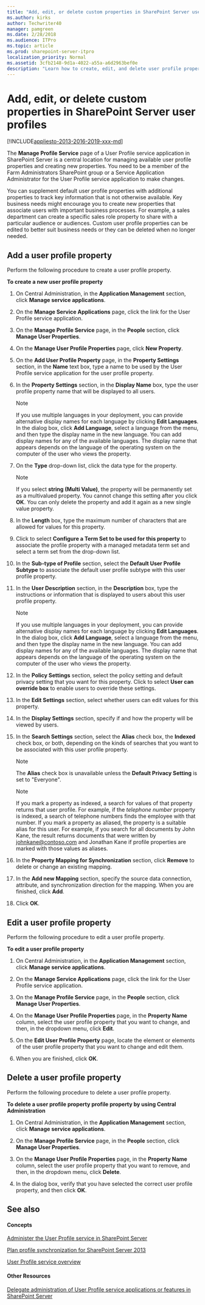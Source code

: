 ```yaml
---
title: "Add, edit, or delete custom properties in SharePoint Server user profiles"
ms.author: kirks
author: Techwriter40
manager: pamgreen
ms.date: 2/28/2018
ms.audience: ITPro
ms.topic: article
ms.prod: sharepoint-server-itpro
localization_priority: Normal
ms.assetid: 3cfb2148-9d1a-4022-a55a-a6d2963bef0e
description: "Learn how to create, edit, and delete user profile properties in SharePoint Server."
---
```


# Add, edit, or delete custom properties in SharePoint Server user profiles

[!INCLUDE[appliesto-2013-2016-2019-xxx-md](../includes/appliesto-2013-2016-2019-xxx-md.md)]
  
The **Manage Profile Service** page of a User Profile service application in SharePoint Server is a central location for managing available user profile properties and creating new properties. You need to be a member of the Farm Administrators SharePoint group or a Service Application Administrator for the User Profile service application to make changes. 
  
You can supplement default user profile properties with additional properties to track key information that is not otherwise available. Key business needs might encourage you to create new properties that associate users with important business processes. For example, a sales department can create a specific sales role property to share with a particular audience or audiences. Custom user profile properties can be edited to better suit business needs or they can be deleted when no longer needed.
  
    
## Add a user profile property
<a name="create"> </a>

Perform the following procedure to create a user profile property.
  
 **To create a new user profile property**
  
1. On Central Administration, in the **Application Management** section, click **Manage service applications**.
    
2. On the **Manage Service Applications** page, click the link for the User Profile service application. 
    
3. On the **Manage Profile Service** page, in the **People** section, click **Manage User Properties**.
    
4. On the **Manage User Profile Properties** page, click **New Property**.
    
5. On the **Add User Profile Property** page, in the **Property Settings** section, in the **Name** text box, type a name to be used by the User Profile service application for the user profile property. 
    
6. In the **Property Settings** section, in the **Display Name** box, type the user profile property name that will be displayed to all users. 
    
    > [!NOTE]
    > If you use multiple languages in your deployment, you can provide alternative display names for each language by clicking **Edit Languages**. In the dialog box, click **Add Language**, select a language from the menu, and then type the display name in the new language. You can add display names for any of the available languages. The display name that appears depends on the language of the operating system on the computer of the user who views the property. 
  
7. On the **Type** drop-down list, click the data type for the property. 
    
    > [!NOTE]
    > If you select **string (Multi Value)**, the property will be permanently set as a multivalued property. You cannot change this setting after you click **OK**. You can only delete the property and add it again as a new single value property. 
  
8. In the **Length** box, type the maximum number of characters that are allowed for values for this property. 
    
9. Click to select **Configure a Term Set to be used for this property** to associate the profile property with a managed metadata term set and select a term set from the drop-down list. 
    
10. In the **Sub-type of Profile** section, select the **Default User Profile Subtype** to associate the default user profile subtype with this user profile property. 
    
11. In the **User Description** section, in the **Description** box, type the instructions or information that is displayed to users about this user profile property. 
    
    > [!NOTE]
    > If you use multiple languages in your deployment, you can provide alternative display names for each language by clicking **Edit Languages**. In the dialog box, click **Add Language**, select a language from the menu, and then type the display name in the new language. You can add display names for any of the available languages. The display name that appears depends on the language of the operating system on the computer of the user who views the property. 
  
12. In the **Policy Settings** section, select the policy setting and default privacy setting that you want for this property. Click to select **User can override box** to enable users to override these settings. 
    
13. In the **Edit Settings** section, select whether users can edit values for this property. 
    
14. In the **Display Settings** section, specify if and how the property will be viewed by users. 
    
15. In the **Search Settings** section, select the **Alias** check box, the **Indexed** check box, or both, depending on the kinds of searches that you want to be associated with this user profile property. 
    
    > [!NOTE]
    > The **Alias** check box is unavailable unless the **Default Privacy Setting** is set to "Everyone". 
  
    > [!NOTE]
    > If you mark a property as indexed, a search for values of that property returns that user profile. For example, if the  _telephone number_ property is indexed, a search of telephone numbers finds the employee with that number. If you mark a property as aliased, the property is a suitable alias for this user. For example, if you search for all documents by John Kane, the result returns documents that were written by johnkane@contoso.com and Jonathan Kane if profile properties are marked with those values as aliases. 
  
16. In the **Property Mapping for Synchronization** section, click **Remove** to delete or change an existing mapping. 
    
17. In the **Add new Mapping** section, specify the source data connection, attribute, and synchronization direction for the mapping. When you are finished, click **Add**.
    
18. Click **OK**.
    
## Edit a user profile property
<a name="edit"> </a>

Perform the following procedure to edit a user profile property.
  
 **To edit a user profile property**
  
1. On Central Administration, in the **Application Management** section, click **Manage service applications**.
    
2. On the **Manage Service Applications** page, click the link for the User Profile service application. 
    
3. On the **Manage Profile Service** page, in the **People** section, click **Manage User Properties**.
    
4. On the **Manage User Profile Properties** page, in the **Property Name** column, select the user profile property that you want to change, and then, in the dropdown menu, click **Edit**.
    
5. On the **Edit User Profile Property** page, locate the element or elements of the user profile property that you want to change and edit them. 
    
6. When you are finished, click **OK**.
    
## Delete a user profile property
<a name="delete"> </a>

Perform the following procedure to delete a user profile property.
  
 **To delete a user profile property profile property by using Central Administration**
  
1. On Central Administration, in the **Application Management** section, click **Manage service applications**.
    
2. On the **Manage Profile Service** page, in the **People** section, click **Manage User Properties**.
    
3. On the **Manage User Profile Properties** page, in the **Property Name** column, select the user profile property that you want to remove, and then, in the dropdown menu, click **Delete**.
    
4. In the dialog box, verify that you have selected the correct user profile property, and then click **OK**.
    
## See also
<a name="delete"> </a>

#### Concepts

[Administer the User Profile service in SharePoint Server](user-profile-service-administration.md)
  
[Plan profile synchronization for SharePoint Server 2013](plan-profile-synchronization-for-sharepoint-server-2013.md)
  
[User Profile service overview](../install/user-profile-service-overview.md)
#### Other Resources

[Delegate administration of User Profile service applications or features in SharePoint Server](http://technet.microsoft.com/library/9136a204-9877-4591-a7e5-0cdeda60114e%28Office.14%29.aspx)

